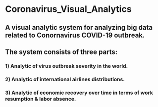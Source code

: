 # Coronavirus_Visual_Analytics

## A visual analytic system for analyzing big data related to Conornavirus COVID-19 outbreak.
## The system consists of three parts:

### 1) Analytic of virus outbreak severity in the world.
### 2) Analytic of international airlines distributions.
### 3) Analytic of economic recovery over time in terms of work resumption & labor absence.
